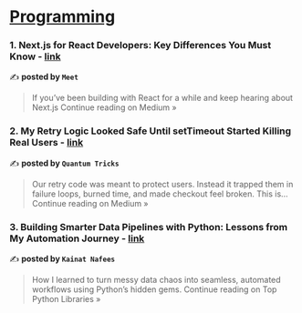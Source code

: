 
<h1><a href=https://medium.com/tag/programming/recommended target="_blank" rel="noopener noreferrer">Programming</a></h1>
<h3>1. Next.js for React Developers: Key Differences You Must Know - <a href="https://meetpan1048.medium.com/next-js-for-react-developers-key-differences-you-must-know-d571f7cce36d?source=rss------programming-5" target="_blank" rel="noopener noreferrer">link</a></h3>

✍️ **posted by `Meet`**

<blockquote>If you’ve been building with React for a while and keep hearing about Next.js
Continue reading on Medium »</blockquote>

<h3>2. My Retry Logic Looked Safe Until setTimeout Started Killing Real Users - <a href="https://medium.com/@sonampatel_97163/my-retry-logic-looked-safe-until-settimeout-started-killing-real-users-c7f1816ca7cb?source=rss------programming-5" target="_blank" rel="noopener noreferrer">link</a></h3>

✍️ **posted by `Quantum Tricks`**

<blockquote>Our retry code was meant to protect users. Instead it trapped them in failure loops, burned time, and made checkout feel broken. This is…
Continue reading on Medium »</blockquote>

<h3>3. Building Smarter Data Pipelines with Python: Lessons from My Automation Journey - <a href="https://medium.com/top-python-libraries/building-smarter-data-pipelines-with-python-lessons-from-my-automation-journey-0b3f8c71d0dd?source=rss------programming-5" target="_blank" rel="noopener noreferrer">link</a></h3>

✍️ **posted by `Kainat Nafees`**

<blockquote>How I learned to turn messy data chaos into seamless, automated workflows using Python’s hidden gems.
Continue reading on Top Python Libraries »</blockquote>

